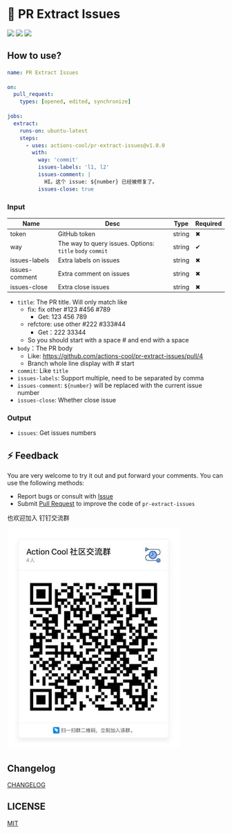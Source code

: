 # 🤠 PR Extract Issues

![](https://img.shields.io/github/workflow/status/actions-cool/pr-extract-issues/CI?style=flat-square)
[![](https://img.shields.io/badge/marketplace-pr--extract--issues-blueviolet?style=flat-square)](https://github.com/marketplace/actions/pr-extract-issues)
[![](https://img.shields.io/github/v/release/actions-cool/pr-extract-issues?style=flat-square&color=orange)](https://github.com/actions-cool/pr-extract-issues/releases)

## How to use?

```yml
name: PR Extract Issues

on:
  pull_request:
    types: [opened, edited, synchronize]

jobs:
  extract:
    runs-on: ubuntu-latest
    steps:
      - uses: actions-cool/pr-extract-issues@v1.0.0
        with:
          way: 'commit'
          issues-labels: 'l1, l2'
          issues-comment: |
            HI。这个 issue: ${number} 已经被修复了。
          issues-close: true
```

### Input

| Name | Desc | Type | Required |
| -- | -- | -- | -- |
| token | GitHub token | string | ✖ |
| way | The way to query issues. Options: `title` `body` `commit` | string | ✔ |
| issues-labels | Extra labels on issues | string | ✖ |
| issues-comment | Extra comment on issues | string | ✖ |
| issues-close | Extra close issues | string | ✖ |

- `title`: The PR title. Will only match like
  - fix: fix other #123 #456 #789
    - Get: 123 456 789
  - refctore: use other #222 #333#44
    - Get：222 33344
  - So you should start with a space # and end with a space
- `body`：The PR body
  - Like: https://github.com/actions-cool/pr-extract-issues/pull/4
  - Branch whole line display with # start
- `commit`: Like `title`
- `issues-labels`: Support multiple, need to be separated by comma
- `issues-comment`: `${number}` will be replaced with the current issue number
- `issues-close`: Whether close issue

### Output

- `issues`: Get issues numbers

## ⚡ Feedback

You are very welcome to try it out and put forward your comments. You can use the following methods:

- Report bugs or consult with [Issue](https://github.com/actions-cool/pr-extract-issues/issues)
- Submit [Pull Request](https://github.com/actions-cool/pr-extract-issues/pulls) to improve the code of `pr-extract-issues`

也欢迎加入 钉钉交流群

![](https://github.com/actions-cool/resources/blob/main/dingding.jpeg?raw=true)

## Changelog

[CHANGELOG](./CHANGELOG.md)

## LICENSE

[MIT](./LICENSE)
